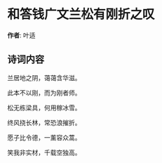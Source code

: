# 和答钱广文兰松有刚折之叹

**作者**: 叶适

## 诗词内容

兰居地之阴，蔼蔼含华滋。

此本不以刚，而为刚者师。

松无栋梁具，何用稼冰雪。

终风挠长林，常恐浪摧折。

愿子比令德，一薰容众蒿。

笑我非实材，千载空独高。

